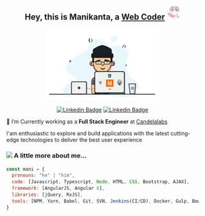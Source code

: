 ### <h2 align="center">Hey, this is Manikanta, a <a href="#">Web Coder</a> <img src="https://github.com/manikanta29788/manikanta29788/blob/main/assets/giphy-4.gif" width="35"></h2>
<div align="center"><img src="https://github.com/manikanta29788/manikanta29788/blob/main/assets/giphy-1.gif" alt="icon" width="300" /></div>

<div align="center">
  
[![Linkedin Badge](https://img.shields.io/badge/-LINKEDIN-blue?style=for-the-badge&logo=Linkedin&logoColor=white&link=https://www.linkedin.com/in/harish-v-960753107/)](https://www.linkedin.com/in/manikanta-k-6b0145120/)
[![Linkedin Badge](https://img.shields.io/badge/-GMAIL-blue?style=for-the-badge&logo=Gmail&color=red&logoColor=white&link=mailto:harishv6665@gmail.com)](mailto:manikanta29788@gmail.com)

</div>

🔭 I’m Currently working as a <b>Full Stack Engineer</b> at <a href="https://www.candelalabs.io/">Candelalabs</a>

I'am enthusiastic to explore and build applications with the latest cutting-edge technologies to deliver the best user experience

### <img src="https://media.giphy.com/media/VgCDAzcKvsR6OM0uWg/giphy.gif" width="50"> A little more about me...  

```javascript
const mani = {
  pronouns: "he" | "him",
  code: [Javascript, Typescript, Node, HTML, CSS, Bootstrap, AJAX],
  framework: [AngularJS, Angular 8],
  libraries: [jQuery, RxJS],
  tools: [NPM, Yarn, Babel, Git, SVN, Jenkins(CI/CD), Docker, Gulp, Bower, SSMS, Postman, SoapUI, Sonarqube]
}
```

<!--
**manikanta29788/manikanta29788** is a ✨ _special_ ✨ repository because its `README.md` (this file) appears on your GitHub profile.

Here are some ideas to get you started:


- 🌱 I’m currently learning ...
- 👯 I’m looking to collaborate on ...
- 🤔 I’m looking for help with ...
- 💬 Ask me about ...
- 📫 How to reach me: ...
- 😄 Pronouns: ...
- ⚡ Fun fact: ...
-->
